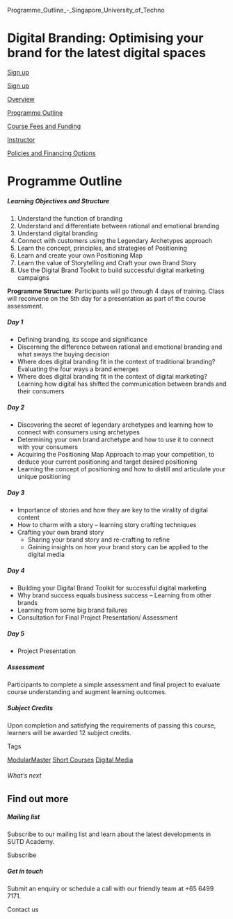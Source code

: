 Programme_Outline_-_Singapore_University_of_Techno



Digital Branding: Optimising your brand for the latest digital spaces
=====================================================================

[Sign up](/admissions/academy/short-courses/short-courses-registration/?coursename=digital-branding-optimising-your-brand-for-the-latest-digital-spaces&coursedate=20250701-20250805)

[Sign up](/admissions/academy/short-courses/short-courses-registration/?coursename=digital-branding-optimising-your-brand-for-the-latest-digital-spaces&coursedate=20250701-20250805)

[Overview](/course/digital-branding-optimising-your-brand-for-the-latest-digital-spaces/#tabs)

[Programme Outline](/course/digital-branding-optimising-your-brand-for-the-latest-digital-spaces/programme-outline/#tabs)

[Course Fees and Funding](/course/digital-branding-optimising-your-brand-for-the-latest-digital-spaces/course-fees-and-funding/#tabs)

[Instructor](/course/digital-branding-optimising-your-brand-for-the-latest-digital-spaces/instructor/#tabs)

[Policies and Financing Options](/course/digital-branding-optimising-your-brand-for-the-latest-digital-spaces/policies-and-financing-options/#tabs)

Programme Outline
=================

##### **Learning Objectives and Structure**

1. Understand the function of branding
2. Understand and differentiate between rational and emotional branding
3. Understand digital branding
4. Connect with customers using the Legendary Archetypes approach
5. Learn the concept, principles, and strategies of Positioning
6. Learn and create your own Positioning Map
7. Learn the value of Storytelling and Craft your own Brand Story
8. Use the Digital Brand Toolkit to build successful digital marketing campaigns

**Programme Structure**: Participants will go through 4 days of training. Class will reconvene on the 5th day for a presentation as part of the course assessment.

##### Day 1

* Defining branding, its scope and significance
* Discerning the difference between rational and emotional branding and what sways the buying decision
* Where does digital branding fit in the context of traditional branding? Evaluating the four ways a brand emerges
* Where does digital branding fit in the context of digital marketing? Learning how digital has shifted the communication between brands and their consumers

##### Day 2

* Discovering the secret of legendary archetypes and learning how to connect with consumers using archetypes
* Determining your own brand archetype and how to use it to connect with your consumers
* Acquiring the Positioning Map Approach to map your competition, to deduce your current positioning and target desired positioning
* Learning the concept of positioning and how to distill and articulate your unique positioning

##### Day 3

* Importance of stories and how they are key to the virality of digital content
* How to charm with a story – learning story crafting techniques
* Crafting your own brand story
  + Sharing your brand story and re-crafting to refine
  + Gaining insights on how your brand story can be applied to the digital media

##### Day 4

* Building your Digital Brand Toolkit for successful digital marketing
* Why brand success equals business success – Learning from other brands
* Learning from some big brand failures
* Consultation for Final Project Presentation/ Assessment

##### Day 5

* Project Presentation

##### Assessment

Participants to complete a simple assessment and final project to evaluate course understanding and augment learning outcomes.

##### **Subject Credits**

Upon completion and satisfying the requirements of passing this course, learners will be awarded 12 subject credits.

Tags

[ModularMaster](/admissions/academy/courses-and-modules/?academy-type-course=792)
[Short Courses](/admissions/academy/courses-and-modules/?academy-type-course=780)
[Digital Media](/admissions/academy/courses-and-modules/?discipline=1711)

###### What’s next

Find out more
-------------

##### Mailing list

Subscribe to our mailing list and learn about the latest developments in SUTD Academy.

Subscribe

##### Get in touch

Submit an enquiry or schedule a call with our friendly team at +65 6499 7171.

Contact us

